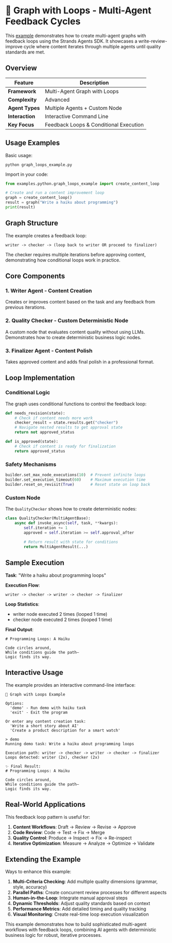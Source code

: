 # 🔄 Graph with Loops - Multi-Agent Feedback Cycles

This [example](https://github.com/strands-agents/docs/blob/main/docs/examples/python/graph_loops_example.py) demonstrates how to create multi-agent graphs with feedback loops using the Strands Agents SDK. It showcases a write-review-improve cycle where content iterates through multiple agents until quality standards are met.

## Overview

| Feature            | Description                                |
| ------------------ | ------------------------------------------ |
| **Framework**      | Multi-Agent Graph with Loops              |
| **Complexity**     | Advanced                                   |
| **Agent Types**    | Multiple Agents + Custom Node              |
| **Interaction**    | Interactive Command Line                   |
| **Key Focus**      | Feedback Loops & Conditional Execution    |

## Usage Examples

Basic usage:
```
python graph_loops_example.py
```

Import in your code:
```python
from examples.python.graph_loops_example import create_content_loop

# Create and run a content improvement loop
graph = create_content_loop()
result = graph("Write a haiku about programming")
print(result)
```

## Graph Structure

The example creates a feedback loop:
```
writer -> checker -> (loop back to writer OR proceed to finalizer)
```

The checker requires multiple iterations before approving content, demonstrating how conditional loops work in practice.

## Core Components

### 1. **Writer Agent** - Content Creation
Creates or improves content based on the task and any feedback from previous iterations.

### 2. **Quality Checker** - Custom Deterministic Node
A custom node that evaluates content quality without using LLMs. Demonstrates how to create deterministic business logic nodes.

### 3. **Finalizer Agent** - Content Polish
Takes approved content and adds final polish in a professional format.

## Loop Implementation

### Conditional Logic

The graph uses conditional functions to control the feedback loop:

```python
def needs_revision(state):
    # Check if content needs more work
    checker_result = state.results.get("checker")
    # Navigate nested results to get approval state
    return not approved_status

def is_approved(state):
    # Check if content is ready for finalization
    return approved_status
```

### Safety Mechanisms

```python
builder.set_max_node_executions(10)  # Prevent infinite loops
builder.set_execution_timeout(60)    # Maximum execution time
builder.reset_on_revisit(True)       # Reset state on loop back
```

### Custom Node

The `QualityChecker` shows how to create deterministic nodes:

```python
class QualityChecker(MultiAgentBase):
    async def invoke_async(self, task, **kwargs):
        self.iteration += 1
        approved = self.iteration >= self.approval_after
        
        # Return result with state for conditions
        return MultiAgentResult(...)
```

## Sample Execution

**Task**: "Write a haiku about programming loops"

**Execution Flow**:
```
writer -> checker -> writer -> checker -> finalizer
```

**Loop Statistics**:
- writer node executed 2 times (looped 1 time)
- checker node executed 2 times (looped 1 time)

**Final Output**:
```
# Programming Loops: A Haiku

Code circles around,
While conditions guide the path—
Logic finds its way.
```

## Interactive Usage

The example provides an interactive command-line interface:

```
🔄 Graph with Loops Example

Options:
  'demo' - Run demo with haiku task
  'exit' - Exit the program

Or enter any content creation task:
  'Write a short story about AI'
  'Create a product description for a smart watch'

> demo
Running demo task: Write a haiku about programming loops

Execution path: writer -> checker -> writer -> checker -> finalizer
Loops detected: writer (2x), checker (2x)

✨ Final Result:
# Programming Loops: A Haiku

Code circles around,
While conditions guide the path—
Logic finds its way.
```

## Real-World Applications

This feedback loop pattern is useful for:

1. **Content Workflows**: Draft → Review → Revise → Approve
2. **Code Review**: Code → Test → Fix → Merge  
3. **Quality Control**: Produce → Inspect → Fix → Re-inspect
4. **Iterative Optimization**: Measure → Analyze → Optimize → Validate

## Extending the Example

Ways to enhance this example:

1. **Multi-Criteria Checking**: Add multiple quality dimensions (grammar, style, accuracy)
2. **Parallel Paths**: Create concurrent review processes for different aspects
3. **Human-in-the-Loop**: Integrate manual approval steps
4. **Dynamic Thresholds**: Adjust quality standards based on context
5. **Performance Metrics**: Add detailed timing and quality tracking
6. **Visual Monitoring**: Create real-time loop execution visualization

This example demonstrates how to build sophisticated multi-agent workflows with feedback loops, combining AI agents with deterministic business logic for robust, iterative processes.